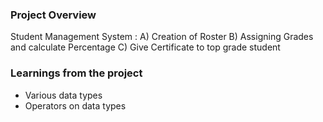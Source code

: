 ### Project Overview

 Student Management System :
A) Creation of Roster
B) Assigning Grades and calculate Percentage
C) Give Certificate to top grade student


### Learnings from the project

 - Various data types
- Operators on data types



